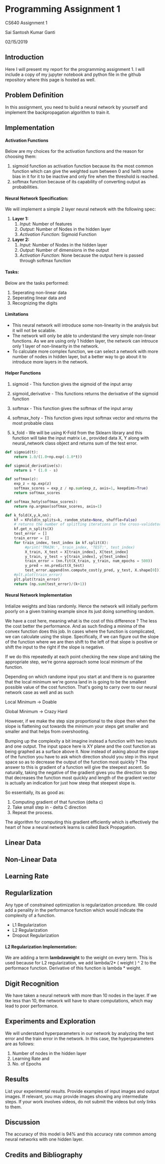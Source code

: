 # Programming Assignment 1

CS640 Assignment 1

Sai Santosh Kumar Ganti

02/15/2019



## Introduction

Here I will present my report for the programming assignment 1. I will include a copy of my jupyter notebook and python file in the github repository where this page is hosted as well. 



## Problem Definition

In this assignment, you need to build a neural network by yourself and implement the backpropagation algorithm to train it. 



## Implementation

#### Activation Functions

Below are my choices for the activation functions and the reason for choosing them: 

1. sigmoid function as activation function because its the most common function which can give the weighted sum between 0 and 1with some bias in it for it to be inactive and only fire when the threshold is reached.
2. softmax function because of its capability of converting output as probabilities.



#### Neural Network Specification: 

We will implement a simple 2 layer neural network with the following spec:

1. **Layer 1:**
   1. *Input:* Number of features
   2. *Output:* Number of Nodes in the hidden layer
   3. *Activation Function:*  Sigmoid Function
2. **Layer 2:** 
   1. *Input:* Number of Nodes in the hidden layer
   2. *Output:* Number of dimensions in the output 
   3. *Activation Function:*  None because the output here is passed through softmax function

#### Tasks: 

Below are the tasks performed: 

1. Seperating non-linear data
2. Seperating linear data and 
3. Recognizing the digits



#### Limitations

- This neural network will introduce some non-linearity in the analysis but it will not be scalable. 
- The network will only be able to understand the very simple non-linear functions. As we are using only 1 hidden layer, the network can introuce only 1 layer of non-linearity in the network.
-  To calculate more complex function, we can select a network with more number of nodes in hidden layer, but a better way to go about it to introduce more layers in the network.



#### Helper Functions

1. sigmoid - This function gives the sigmoid of the input array 

2. sigmoid_derivative - This functions returns the derivative of the sigmoid function

3. softmax - This function gives the softmax of the input array

4. softmax_hoty - This function gives input softmax vector and returns the most probable class

5. k_fold - We will be using K-Fold from the Sklearn library and this function will take the input matrix i.e., provided data X, Y along with neural_network class object and returns sum of the test error. 

   

```python
def sigmoid(t):
    return 1.0/(1.0+np.exp(-1.0*t))

def sigmoid_derivative(s):
    return s * (1.0 - s)

def softmax(z):
    exp_z = np.exp(z)
    softmax_scores = exp_z / np.sum(exp_z, axis=1, keepdims=True)
    return softmax_scores

def softmax_hoty(softmax_scores):
    return np.argmax(softmax_scores, axis=1)

def k_fold(X,y,k,nn):
    kf = KFold(n_splits=k, random_state=None, shuffle=False)
    # returns the number of splitting iterations in the cross-validator
    kf.get_n_splits(X) 
    test_error = []
    train_error = []
    for train_index, test_index in kf.split(X):
         #print('TRAIN:', train_index, 'TEST:', test_index)
         X_train, X_test = X[train_index], X[test_index]
         y_train, y_test = y[train_index], y[test_index]
         train_error = (nn.fit(X_train, y_train, num_epochs = 500))
         y_pred = nn.predict(X_test)
         test_error.append(nn.compute_cost(y_pred, y_test, X.shape[0]))
    #plt.plot(train_error)
    plt.plot(train_error)
    return (np.sum(test_error)/(k+1))
```



#### Neural Network Implementation

Intialize weights and bias randomly. Hence the network will initially perform poorly on a given training example since its just doing something random. 

We have a cost here, meaning what is the cost of this difference ? The less the cost better the performance. And as such finding a minima of the convex function does this job. In cases where the function is complicated, we can calculate using the slope. Specifically, if we can figure out the slope of the function where we are then shift to the left of that slope is positive or shift the input to the right if the slope is negative. 

If we do this repeatedly at each point checking the new slope and taking the appropriate step, we're gonna approach some local minimum of the function.

Depending on which randome input you start at and there is no guarantee that the local minimum we're gonna land in is going to be the smallest possible value of the cost function. That's going to carry over to our neural network case as well and as such 

Local Minimum -> Doable

Global Minimum -> Crazy Hard

However, if we make the step size proportional to the slope then when the slope is flattening out towards the minimum your steps get smaller and smaller and that helps from overshooting. 


Bumping up the complexity a bit imagine instead a function with two inputs and one output. The input space here is XY plane and the cost function as being graphed as a surface above it. Now instead of asking about the slope of the function you have to ask which direction should you step in this input space so as to decrease the output of the function most quickly ? The answer to this is gradient of a function will give the steepest ascent. So naturally, taking the negative of the gradient gives you the direction to step that decreases the function most quickly and length of the gradient vector is actually an indication for just how steep that steepest slope is. 

So essentially, its as good as:

1. Computing gradient of that function (delta c)
2. Take small step in - delta C direction
3. Repeat the process.

The algorithm for computing this gradient efficiently which is effectively the heart of how a neural network learns is called Back Propagation. 

## Linear Data



## Non-Linear Data



## Learning Rate



## Regularlization 

Any type of constrained optimization is regularization procedure. We could add a penality in the performance function which would indicate the complexity of a function.



- L1 Regularization
- L2 Regularization
- Dropout Regularization



#### L2 Regularization Implementation:

We are adding a term **lambdaweight** to the weight on every term. This is used because for L2 regularization, we add lambda/2* ( weight ) ^ 2 to the performace function. Derivative of this function is lambda * weight.



## Digit Recognition

We have taken a neural network with more than 10 nodes in the layer. If we tke less than 10, the network will have to share computations, which may lead to poor performance.



## Experiments and Exploration

We will understand hyperparameters in our network by analyzing the test error and the train error in the network. In this case, the hyperparameters are as follows: 

1. Number of nodes in the hidden layer
2. Learning Rate and 
3. No. of Epochs

## Results

List your experimental results. Provide examples of input images and output images. If relevant, you may provide images showing any intermediate steps. If your work involves videos, do not submit the videos but only links to them.

## Discussion



The accuracy of this model is 94% and this accuracy rate common among neural networks with one hidden layer. 

## Credits and Bibliography

